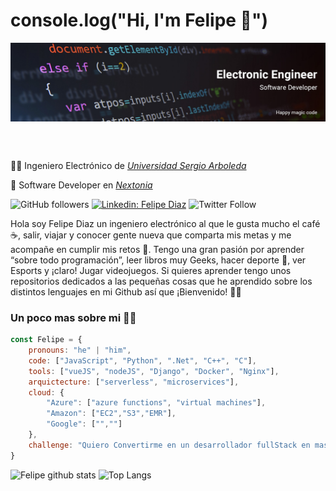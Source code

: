 # console.log("Hi, I'm Felipe 👋")

<a href="test.com">
    <img align="center" alt="portada" src="./images/Banner.jpg">
</a>

<br /><br />

👨‍🎓 Ingeniero Electrónico de [*Universidad Sergio Arboleda*](https://www.usergioarboleda.edu.co/)

🔭 Software Developer en [*Nextonia*](http://www.nextonia.com.co/)

![GitHub followers](https://img.shields.io/github/followers/afelipe00?style=social)
[![Linkedin: Felipe Diaz](https://img.shields.io/badge/-FelipeDiaz-blue?style=flat-square&logo=Linkedin&logoColor=white&link=https://www.linkedin.com/in/andres-felipe-diaz-rodriguez-835780123/)](https://www.linkedin.com/in/andres-felipe-diaz-rodriguez-835780123/)
![Twitter Follow](https://img.shields.io/twitter/follow/a_felipe00?style=social)


Hola soy Felipe Diaz un ingeniero electrónico al que le gusta mucho el café ☕, salir, viajar y conocer gente nueva que comparta mis metas y me acompañe en cumplir mis retos 🚀. Tengo una gran pasión por aprender “sobre todo programación”, leer libros muy Geeks, hacer deporte 🥇, ver Esports y ¡claro! Jugar videojuegos. Si quieres aprender tengo unos repositorios dedicados a las pequeñas cosas que he aprendido sobre los distintos lenguajes en mi Github así que ¡Bienvenido! 🤙🏽

### Un poco mas sobre mi 🧙‍♂️
```javascript
const Felipe = {
    pronouns: "he" | "him",
    code: ["JavaScript", "Python", ".Net", "C++", "C"],
    tools: ["vueJS", "nodeJS", "Django", "Docker", "Nginx"],
    arquictecture: ["serverless", "microservices"],
    cloud: {
        "Azure": ["azure functions", "virtual machines"],
        "Amazon": ["EC2","S3","EMR"],
        "Google": ["",""]
    },
    challenge: "Quiero Convertirme en un desarrollador fullStack en mas de una tecnología para 2021"
}
```
![Felipe github stats](https://github-readme-stats.vercel.app/api?username=afelipe00&show_icons=true&theme=dark&custom_title=Felipe%20Díaz%20GitHub%20Stats)
![Top Langs](https://github-readme-stats.vercel.app/api/top-langs/?username=afelipe00&layout=compact&theme=dark&langs_count=10&hide=Jupyter%20Notebook,Makefile,Pascal,QMake)

